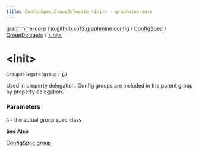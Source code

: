 ```yaml
---
title: ConfigSpec.GroupDelegate.<init> - graphmine-core
---
```


[graphmine-core](../../../index.html) / [io.github.sof3.graphmine.config](../../index.html) / [ConfigSpec](../index.html) / [GroupDelegate](index.html) / [&lt;init&gt;](./-init-.html)

# &lt;init&gt;

`GroupDelegate(group: `[`G`](index.html#G)`)`

Used in property delegation. Config groups are included in the parent group by property delegation.

### Parameters

`G` - the actual group spec class

**See Also**

[ConfigSpec.group](../group.html)

